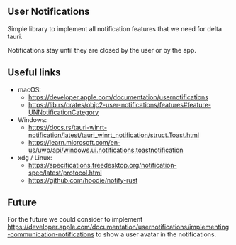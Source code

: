 ## User Notifications

Simple library to implement all notification features that we need for delta tauri.

Notifications stay until they are closed by the user or by the app.

## Useful links

- macOS:
  - https://developer.apple.com/documentation/usernotifications
  - https://lib.rs/crates/objc2-user-notifications/features#feature-UNNotificationCategory
- Windows:
  - https://docs.rs/tauri-winrt-notification/latest/tauri_winrt_notification/struct.Toast.html
  - https://learn.microsoft.com/en-us/uwp/api/windows.ui.notifications.toastnotification
- xdg / Linux:
  - https://specifications.freedesktop.org/notification-spec/latest/protocol.html
  - https://github.com/hoodie/notify-rust

## Future

For the future we could consider to implement https://developer.apple.com/documentation/usernotifications/implementing-communication-notifications to show a user avatar in the notifications.
